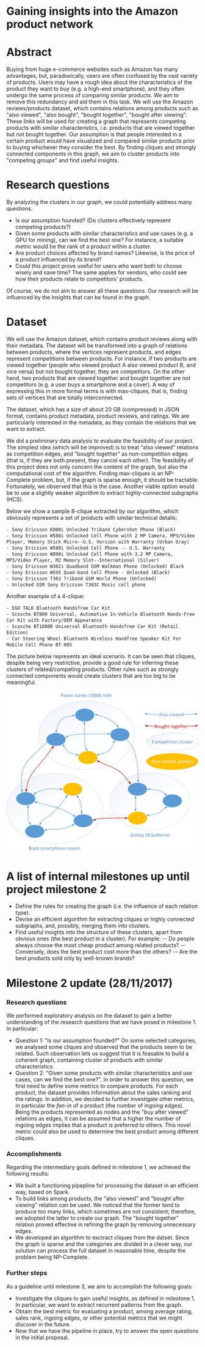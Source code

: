 # Gaining insights into the Amazon product network

# Abstract
Buying from huge e-commerce websites such as Amazon has many advantages, but, paradoxically, users are often confused by the vast variety of products.
Users may have a rough idea about the characteristics of the product they want to buy (e.g. a high-end smartphone), and they often undergo the same process of comparing similar products. We aim to remove this redundancy and aid them in this task.
We will use the Amazon reviews/products dataset, which contains relations among products such as "also viewed", "also bought", "bought together", "bought after viewing". These links will be used for creating a graph that represents competing products with similar characteristics, i.e. products that are viewed together but not bought together. Our assumption is that people interested in a certain product would have visualized and compared similar products prior to buying whichever they consider the best. By finding cliques and strongly connected components in this graph, we aim to cluster products into "competing groups" and find useful insights.

# Research questions
By analyzing the clusters in our graph, we could potentially address many questions.
- Is our assumption founded? (Do clusters effectively represent competing products?)
- Given some products with similar characteristics and use cases (e.g. a GPU for mining), can we find the best one? For instance, a suitable metric would be the rank of a product within a cluster.
- Are product choices affected by brand names? Likewise, is the price of a product influenced by its brand?
- Could this project prove useful for users who want both to choose wisely and save time?  The same applies for vendors, who could see how their products relate to competitors' products.

Of course, we do not aim to answer all these questions. Our research will be influenced by the insights that can be found in the graph.

# Dataset
We will use the Amazon dataset, which contains product reviews along with their metadata. The dataset will be transformed into a graph of relations between products, where the vertices represent products, and edges represent competitions between products. For instance, if two products are viewed together (people who viewed product A also viewed product B, and vice versa) but not bought together, they are competitors. On the other hand, two products that are viewed together and bought together are not competitors (e.g. a user buys a smartphone and a cover). A way of expressing this in more formal terms is with max-cliques, that is, finding sets of vertices that are totally interconnected.

The dataset, which has a size of about 20 GB (compressed) in JSON format, contains product metadata, product reviews, and ratings. We are particularly interested in the metadata, as they contain the relations that we want to extract.

We did a preliminary data analysis to evaluate the feasibility of our project. The simplest idea (which will be improved) is to treat "also viewed" relations as competition edges, and "bought together" as non-competition edges (that is, if they are both present, they cancel each other). The feasibility of this project does not only concern the content of the graph, but also the computational cost of the algorithm. Finding max-cliques is an NP-Complete problem, but, if the graph is sparse enough, it should be tractable. Fortunately, we observed that this is the case. Another viable option would be to use a slightly weaker algorithm to extract highly-connected subgraphs (HCS).

Below we show a sample 8-clique extracted by our algorithm, which obviously represents a set of products with similar technical details:
```
- Sony Ericsson K800i Unlocked Triband Cybershot Phone (Black)
- Sony Ericsson W580i Unlocked Cell Phone with 2 MP Camera, MP3/Video Player, Memory Stick Micro--U.S. Version with Warranty (Urban Gray)
- Sony Ericsson W580i Unlocked Cell Phone -- U.S. Warranty
- Sony Ericsson W890i Unlocked Cell Phone with 3.2 MP Camera, MP3/Video Player, M2 Memory Slot--International (Silver)
- Sony Ericsson W302i Quadband GSM Walkman Phone (Unlocked) Black
- Sony Ericsson W595 Quad-band Cell Phone - Unlocked (Black)
- Sony Ericsson T303 Triband GSM World Phone (Unlocked)
- Unlocked GSM Sony Ericsson T303C Music cell phone
```

Another example of a 4-clique:
```
- EGO TALK Bluetooth Handsfree Car Kit
- Scosche BT800 Universal, Automotive In-Vehicle Bluetooth Hands-Free Car Kit with Factory/OEM Appearance
- Scosche BT1000R Universal Bluetooth Handsfree Car Kit (Retail Edition)
- Car Steering Wheel Bluetooth Wireless Handfree Speaker Kit For Mobile Cell Phone BT-005
```

The picture below represents an ideal scenario. It can be seen that cliques, despite being very restrictive, provide a good rule for inferring these clusters of related/competing products. Other rules such as strongly connected components would create clusters that are too big to be meaningful.

![Sample product graph](productGraph.png)

# A list of internal milestones up until project milestone 2
- Define the rules for creating the graph (i.e. the influence of each relation type).
- Devise an efficient algorithm for extracting cliques or highly connected subgraphs, and, possibly, merging them into clusters.
- Find useful insights into the structure of these clusters, apart from obvious ones (the best product in a cluster). For example:
-- Do people always choose the most cheap product among related products?
-- Conversely, does the best product cost more than the others?
-- Are the best products sold only by well-known brands?

# Milestone 2 update (28/11/2017)
### Research questions
We performed exploratory analysis on the dataset to gain a better understanding of the research questions that we have posed in milestone 1. In particular:
- Question 1: "Is our assumption founded?" On some selected categories, we analysed some cliques and observed that the products seem to be related. Such observation lets us suggest that it is feasable to build a coherent graph, containing cluster of products with similar characteristics.
- Question 2: "Given some products with similar characteristics and use cases, can we find the best one?". In order to answer this question, we first need to define some metrics to compare products. For each product, the dataset provides information about the sales ranking and the ratings. In addition, we decided to further investigate other metrics, in particular the *fan-in* of a product (the number of ingoing edges). Being the products represented as nodes and the "buy after viewed" relations as edges, it can be assumed that a higher the number of ingoing edges implies that a product is preferred to others. This novel metric could also be used to determine the best product among different cliques.

### Accomplishments
Regarding the intermediary goals defined in milestone 1, we achieved the following results:
- We built a functioning pipepline for processing the dataset in an efficient way, based on Spark.
- To build links among products, the "also viewed" and "bought after viewing" relation can be used. We noticed that the former tend to produce too many links, which sometimes are not consistent; therefore, we adopted the latter to create our graph. The "bought together" relation proved effective in refining the graph by removing unnecessary edges.
- We developed an algorithm to exctract cliques from the datset. Since the graph is sparse and the categories are divided in a clever way, our solution can process the full dataset in reasonable time, despite the problem being NP-Complete.

### Further steps
As a guideline until milestone 3, we aim to accomplish the following goals:
- Investigate the cliques to gain useful insights, as defined in milestone 1. In particular, we want to extract recurrent patterns from the graph.
- Obtain the best metric for evaluating a product, among average rating, sales rank, ingoing edges, or other potential metrics that we might discover in the future.
- Now that we have the pipeline in place, try to answer the open questions in the initial proposal.